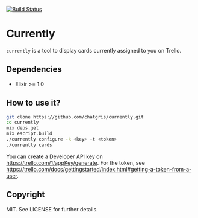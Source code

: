 [![Build Status](https://travis-ci.org/chatgris/currently.png?branch=master)](https://travis-ci.org/chatgris/currently)

# Currently

`currently` is a tool to display cards currently assigned to you on Trello.

## Dependencies

  * Elixir >= 1.0

## How to use it?

``` sh
git clone https://github.com/chatgris/currently.git
cd currently
mix deps.get
mix escript.build
./currently configure -k <key> -t <token>
./currently cards
```

You can create a Developer API key on https://trello.com/1/appKey/generate.
For the token, see
https://trello.com/docs/gettingstarted/index.html#getting-a-token-from-a-user.

## Copyright

MIT. See LICENSE for further details.
